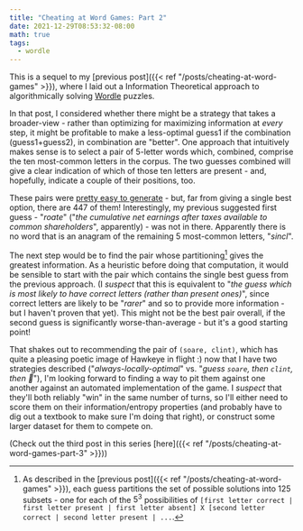 ```yaml
---
title: "Cheating at Word Games: Part 2"
date: 2021-12-29T08:53:32-08:00
math: true
tags:
  - wordle
---
```

This is a sequel to my [previous post]({{< ref "/posts/cheating-at-word-games" >}}), where I laid out a Information Theoretical approach to algorithmically solving [Wordle](https://www.powerlanguage.co.uk/wordle/) puzzles.
<!--more-->
In that post, I considered whether there might be a strategy that takes a broader-view - rather than optimizing for maximizing information at _every_ step, it might be profitable to make a less-optimal guess1 if the combination (guess1+guess2), in combination are "better". One approach that intuitively makes sense is to select a pair of 5-letter words which, combined, comprise the ten most-common letters in the corpus. The two guesses combined will give a clear indication of which of those ten letters are present - and, hopefully, indicate a couple of their positions, too.

These pairs were [pretty easy to generate](https://github.com/scubbo/wordle-solver/blob/2d9279f8570154269ade68d56c0eeade74b24f1b/naive_solve_starter.py) - but, far from giving a single best option, there are 447 of them! Interestingly, my previous suggested first guess - "_roate_" ("_the cumulative net earnings after taxes available to common shareholders_", apparently) - was not in there. Apparently there is no word that is an anagram of the remaining 5 most-common letters, "_sincl_".

The next step would be to find the pair whose partitioning[^1] gives the greatest information. As a heuristic before doing that computation, it would be sensible to start with the pair which contains the single best guess from the previous approach. (I _suspect_ that this is equivalent to "_the guess which is most likely to have correct letters (rather than present ones)_", since correct letters are likely to be "_rarer_" and so to provide more information - but I haven't proven that yet). This might not be the best pair overall, if the second guess is significantly worse-than-average - but it's a good starting point!

That shakes out to recommending the pair of `(soare, clint)`, which has quite a pleasing poetic image of Hawkeye in flight :) now that I have two strategies described ("_always-locally-optimal_" vs. "_guess `soare`, then `clint`, then 🤷_"), I'm looking forward to finding a way to pit them against one another against an automated implementation of the game. I _suspect_ that they'll both reliably "win" in the same number of turns, so I'll either need to score them on their information/entropy properties (and probably have to dig out a textbook to make sure I'm doing that right), or construct some larger dataset for them to compete on.

(Check out the third post in this series [here]({{< ref "/posts/cheating-at-word-games-part-3" >}}))

[^1]: As described in the [previous post]({{< ref "/posts/cheating-at-word-games" >}}), each guess partitions the set of possible solutions into 125 subsets - one for each of the $5^3$ possibilities of `[first letter correct | first letter present | first letter absent] X [second letter correct | second letter present | ...`.
